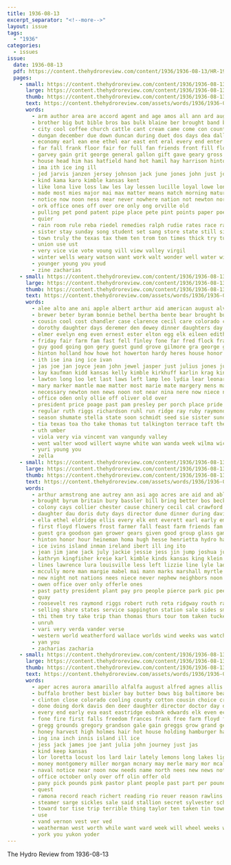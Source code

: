 ```yaml
---
title: 1936-08-13
excerpt_separator: "<!--more-->"
layout: issue
tags:
  - "1936"
categories:
  - issues
issue:
  date: 1936-08-13
  pdf: https://content.thehydroreview.com/content/1936/1936-08-13/HR-1936-08-13.pdf
  pages:
    - small: https://content.thehydroreview.com/content/1936/1936-08-13/small/HR-1936-08-13-01.jpg
      large: https://content.thehydroreview.com/content/1936/1936-08-13/large/HR-1936-08-13-01.jpg
      thumb: https://content.thehydroreview.com/content/1936/1936-08-13/thumbnails/HR-1936-08-13-01.jpg
      text: https://content.thehydroreview.com/assets/words/1936/1936-08-13/HR-1936-08-13-01.txt
      words:
        - arm author area are accord agent and age amos all ann ard aug ally august albert able adkins ash ago andrews ask arthur
        - brother big but bible bros bas bulk blaine ber brought band bart browne beulah boucher bank bottom blood betsy bro begin bandy best bonus bill box brothers both barts bradley better bowes bigger back barber bonds board bolen busi brain been business bethany
        - city cool coffee church cattle cant cream came come con county coast cedar child case current common coldwell caddo charles can corner creek carl call christian cases care cor cane credit collier christmas comes caid chronic colorado cure class comfort
        - dungan december due down duncan during duet dos days dea dallas dies ditmore dey death dance daily deer deck dress does done day drain dowell davidson daughter
        - economy earl ean ene ethel ear east ent eral every end enter elie evangelist early even ever
        - far fall frank floor fair for full fan friends front fill floyd friday french farm fare first fever friend fer friendly from few free field found fell freeze furnish florida fort former
        - garvey gain grit george general gallon gift gave geary gross glad grain germ glidewell guitar gene grow gas guest goodwill grass given good ground gin
        - house head him has hatfield hand hot hamil hay harrison hinton horse hearing how hurd hence held houston had henry hold hardware hollow hedges homestead hes home hittle hubert high homes heen hydro hundred happy her herndon heart herd human hopes hae henke
        - ima ith ice ing ill
        - jed jarvis janzen jersey johnson jack june jones john just joe jesse jervis
        - kind kama karo kimble kansas kent
        - like lona live loss law les lay lessen lucille loyal lowe long lawter len longer left lynn large later lowell low little lon lam look lory last
        - made most mies major mai max matter means match morning mature man money murray men may many more marcrum mill monday miiller miller mare maybe must music miss march mound mans members miles metz mile mule
        - notice now noon ness near never nowhere nation not newton north new nine
        - ork office ones off over ore only ong orville old
        - pulling pet pond patent pipe place pete pint points paper poe plan people pure past per pledge point piles present pitzer piano page pounds pieper parker poi pay power persons plumber president plenty pas pretty plants public part pastor proven peoples pears
        - quier
        - rain room rule reba riedel remedies ralph rudie rates race radio riven ream reading reader reeder raymond rode roof run risk rowland ruth ram running read
        - sister stay sunday song student set sang store state still size sons shade sales springs saturday special stores style screen sweet street sum standard stuck side seats sutton space sample september severe settler sir session salt smile sudan service square san saw seem speak south schools smith second storm soda slight stead sae school six stocks summer stange sun simple see sides such sewer swell shows son she seems short sire show solo ser soon spies
        - town truly the texas tax them ten trom ton times thick try tucker taylor toa tous trip take towns taken timer top till tha talk trio ture tay than treasure table too tour thing then tow
        - union use ust
        - very vice vie vote voung vill view valley virgil
        - winter wells weary watson want work walt wonder well water wise weeks wilson worth wooden way week wit ware wool working west was williams waller wil wat world wife welcome ways will wagon wire went with
        - younger young you youd
        - zine zacharias
    - small: https://content.thehydroreview.com/content/1936/1936-08-13/small/HR-1936-08-13-02.jpg
      large: https://content.thehydroreview.com/content/1936/1936-08-13/large/HR-1936-08-13-02.jpg
      thumb: https://content.thehydroreview.com/content/1936/1936-08-13/thumbnails/HR-1936-08-13-02.jpg
      text: https://content.thehydroreview.com/assets/words/1936/1936-08-13/HR-1936-08-13-02.txt
      words:
        - alee alto ane ani apple albert arthur aid american august alva apache austin all aud aso are anne amos and ala ana
        - brewer beter byram bonnie bethel bertha bente bear brought bushman blaine billy belle ballew been ben box bea beck berk business billie bible best baby bridgeport bro brother begin betty back but bese bright buchanan
        - cousin cool cost chandler case clarence cecil care colorado cray clinton charlie caddo che child clark casio cassie cha carolyn creek claude chris chism city crosswhite cox carver came coy crissman come card close cake call cone clear coffey carruth can canute credit cousins county colony camp cooler comes cream cope
        - dorothy daughter days deremer den dewey dinner daughters day deal dixon duncan denver dallas darrel della darko delmer dorris dungan due deke doot dale during dues done ded
        - elmer evelyn eng even ernest ester elton egg elk eileen edith eugenia exendine elvis end earl ever elliott eli
        - friday fair farm fam fast fell finley fone far fred flock franc folk fields fairfield firm frank fine few folks foster fall front ferguson from force frenk for first fern floyd faye frances
        - guy good going gon gery guest gund grove gilmore gra george grady grain gelly gripe geary grace given gave gone
        - hinton holland how howe hot howerton hardy heres house honor heen harris hopewell har husband henry hurt hatfield hee hammer had hanley him hour herndon hope has happy howes homer her hydro hart home hen huss hildebrand howard high homa harold heger
        - ith ise ina ing ice ivan
        - jas joe jan joyce jean john jewel jasper just julius jones june junta jim
        - kay kaufman kidd kansas kelly kimble kirkhuff karlin krag kingfisher
        - lawton long loo let last laws left lamp leo lydia lear leonard large lot loy later late lines lesson lately lae law lee lump lookeba lou
        - mary marker mantle mae matter most marie mate margery mens mar members menken mattie mule march morris mis mound muriel many mash mason mullins more maude miles metz mies miller made monda mcalester much montgomery man myrl miss morning martin margaret mccain marvin monday may
        - necessary newton nen news noon not near nina nere now niece need night november north neal
        - office oden only ollie off oliver old over
        - president price poage past pam presley per porch place pride pense persons pai part plan peden post pleasant phillip policy press pent present points painting pray plenty pearl packard
        - regular ruth riggs richardson ruhl run ridge ray ruby raymond robinson rei ren rain rox ream riding real robert ross riley robertson rigg
        - season shumate stella state soon schmidt seed sie sister sunday start she second son skaggs sylvester simmons smith senator standard sue stovall sons short schleif special subject sake saturday supper stockton school sed saran stange south showers service santa sam schroder sauer store sheriff sole seen sia send search sun
        - tia texas toa tho take thomas tut talkington terrace taft them tayler town thor thomason trip then thirsk the tom teacher tie tee talk thiessen tela
        - uth umber
        - viola very via vincent van vangundy valley
        - went walter wood willert wayne white wan wanda week wilma wich was weeks winona winter weathers will weather wyatt want weatherford while winifred williams wick wisel way work wildman with
        - yuri young you
        - zella
    - small: https://content.thehydroreview.com/content/1936/1936-08-13/small/HR-1936-08-13-03.jpg
      large: https://content.thehydroreview.com/content/1936/1936-08-13/large/HR-1936-08-13-03.jpg
      thumb: https://content.thehydroreview.com/content/1936/1936-08-13/thumbnails/HR-1936-08-13-03.jpg
      text: https://content.thehydroreview.com/assets/words/1936/1936-08-13/HR-1936-08-13-03.txt
      words:
        - arthur armstrong ane autrey ann asi ago acres are aid and able august all albert alton
        - brought byrum britain bury bassler bill bring better bos beckham bozarth base bird block bebley blakley both bowen boys bert billie bank bowles bobby bruce burkhalter blend been ben business birth boucher but bir buys
        - colony cays collier chester cause chinery cecil cal crawford county curly cream cone cedar condi canyon crissman city charles carolyn clay carl cole church coupe clinton chew canadas cake cobb change cry clarence
        - daughter dau doris duty days director dune dinner during david dock day duane duncan daughters deal dungan der donald dun dole done donan deacon
        - ella ethel eldridge ellis every elk ent everett earl early emma eugene essary enter edith eldon ean evelyn eva
        - first floyd flowers frost farmer fall feast farm friends fam frank fred flossie few from finley fromm fort fine fleming favors for friday front
        - guest gra goodson gan grower gears given good group glass games gas glen
        - hinton honor hour heineman homa hugh hesse henrietta hydro half hammons hamilton hammon her harry harding hedrick him hatfield hogan henke herbert home hin had hume heart heine henry hard has
        - ice ivins island inman ireland ibert ill ing ito
        - jean jim jane jack july jackie jessie jess jin jump joshua junior job john
        - kathryn kingfisher kreie karl kimble kinds kansas king klein kind
        - lines lawrence lura louisville less left lizzie line lyle laden lasley leland large last lovely leonard likely lou lee lende lynn lloyd lawn let land
        - mccully more man margie mabel mai mann marks marshall myrtle mor mond miss marion moral mapel moore mahon mary mckeegan market money marguerite must monday marvin mac melon mis murphy many murph marz morie moote million made ming moses marland marriage mayer milk miller mason mathews
        - new night not nations nees niece never nephew neighbors noon north nation now nine newton neil news need
        - owen office over only offerle ones
        - past patty president plant pay pro people pierce park pic pee preacher politi pata price pink part present poage pauline paper para pond
        - quay
        - roosevelt res raymond riggs robert ruth reta ridgway routh randall rade robertson russell randolph rush reason rom reuss ray run rosa room rob roberta ready rock
        - selling share states service sappington station sale sides smith save short sell sur spies state sister single small standard scott surprise send son sue store sun saturday see slemp stand santa she start summer stepp side sunday said second sunda sells
        - thi them try take trip than thomas thurs tour tom taken tucker tex the trueman texas tee table
        - unruh
        - vari very verda vander verse
        - western world weatherford wallace worlds wind weeks was watch worth willing water wells week winner wheat won with white working want weather will walter went write wah west williams
        - yan you
        - zacharias zacharia
    - small: https://content.thehydroreview.com/content/1936/1936-08-13/small/HR-1936-08-13-04.jpg
      large: https://content.thehydroreview.com/content/1936/1936-08-13/large/HR-1936-08-13-04.jpg
      thumb: https://content.thehydroreview.com/content/1936/1936-08-13/thumbnails/HR-1936-08-13-04.jpg
      text: https://content.thehydroreview.com/assets/words/1936/1936-08-13/HR-1936-08-13-04.txt
      words:
        - aper acres aurora amarillo alfalfa august alfred agnes allis amans ather angeles and ago agent are all albert agri aid able albany arlington
        - buffalo brother best bixler bay butter bows big baltimore bear ben beery ballew bus bob bigger bar baby beach boys beans bae belle board brand began belts better benscoter boat business been browne bacon bottom buy but bassler blaine bran
        - clinton close colorado cooling county cotton cousin choice cream call cooter clover coffee chip camp came comfort cant curtis colts church collier colo can churches chalmers chair city canada cheyenne cold cleveland cobb coats carry cash company cake cool cheron clara claude corn
        - done doing dork davis den deer daughter director doctor day deere days doris dollar dallas dowell doubt degree double denver down
        - every end early eva east eastridge eubank edwards elk even economy ean eakins
        - fone fire first falls freedom frances frank free farm floyd few fancy fun farmer fairfax for flint fail falling forest full fort found from flies friends ford front flis fair former fred far
        - gregg grounds gregory grandson gale gain greggs grow grand gertrude good green getting general guest galles going grose greely grant gas grain
        - honey harvest high holmes hair hot house holding hamburger had heres hand harry head hire hollerman hey husbands huge how home has hed henke hydro health hudson held husband hopkins hatfield her
        - ing ina inch innis island ill ice
        - jess jack james joe jant julia john journey just jas
        - kind keep kansas
        - lor loretta locust los lard lair lately lemons long lakes lights life left land little live leghorn less lower like later last labor
        - money montgomery miller morgan mcnary may merle mary mor mcalester meal medal most must made missouri mention more mans members men mercer much market miss mine many miles mount monday morning
        - naval notice near noon now needs name north nees new news not nose ner night
        - office october only over off olin offer old
        - pany pick pounds pink pastor plant people past part per pound pitzer park pay poage pum para peaches price pete pass pennington paper person pork pearl present pain pure par polar points
        - quest
        - ramona record reach richert reading rio reuer reason rawlins rackers reps rome rado rom rain richard rossi rel rock room
        - steamer sarge sickles sale said stallion secret sylvester school sill seo september summer sugar schreck small sell sal sergeant seem supply southern susie saving side store seed still see sheldon sweet sis state she size stands short slemp sunda salmon streets seid stockton schools salesman subject storm selling saturday save slight smith stand sister service showers six ship sunday show such sedan souri spies
        - toward tor tise trip terrible thing taylor ten taken tin town ted them treat try takes then texas than too the till trailer
        - use
        - vand vernon vest ver ved
        - weatherman west worth while want ward week will wheel weeks white woods with well work warm warns water wonder world washington walk word wool walters was williams wand way wisdom went wife
        - york you yukon yoder
---
```


The Hydro Review from 1936-08-13

<!--more-->

